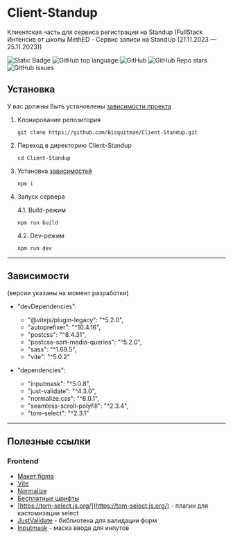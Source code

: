 # Client-Standup

Клиентская часть для сервиса регистрации на Standup (FullStack Интенсив от школы MethED - Сервис записи на StandUp (21.11.2023 — 25.11.2023))

<!--Блок информации о репозитории в бейджах-->

![Static Badge](https://img.shields.io/badge/Standup-Client-Standup)
![GitHub top language](https://img.shields.io/github/languages/top/Bisquitman/Client-Standup)
![GitHub](https://img.shields.io/github/license/Bisquitman/Client-Standup)
![GitHub Repo stars](https://img.shields.io/github/stars/Bisquitman/Client-Standup)
![GitHub issues](https://img.shields.io/github/issues/Bisquitman/Client-Standup)

<!--Установка-->

## Установка

У вас должны быть установлены [зависимости проекта](https://github.com/Bisquitman/Client-Standup#зависимости)

1. Клонирование репозитория

   `git clone https://github.com/Bisquitman/Client-Standup.git`

2. Переход в директорию Client-Standup

   `cd Client-Standup`

3. Установка [зависимостей](https://github.com/Bisquitman/Client-Standup#зависимости)

   `npm i`

4. Запуск сервера

   4.1. Build-режим

   `npm run build`

   4.2. Dev-режим

   `npm run dev`

---

<!--зависимости-->

## Зависимости

(версии указаны на момент разработки)

- "devDependencies":

  - "@vitejs/plugin-legacy": "^5.2.0",
  - "autoprefixer": "^10.4.16",
  - "postcss": "^8.4.31",
  - "postcss-sort-media-queries": "^5.2.0",
  - "sass": "^1.69.5",
  - "vite": "^5.0.2"

- "dependencies":

  - "inputmask": "^5.0.8",
  - "just-validate": "^4.3.0",
  - "normalize.css": "^8.0.1",
  - "seamless-scroll-polyfill": "^2.3.4",
  - "tom-select": "^2.3.1"

---

## Полезные ссылки

### Frontend

- [Макет figma](<https://www.figma.com/file/S8tWzyFV28xy3RCHdgu0qV/Stand-Up-(Maraphone)?type=design&node-id=0%3A1&mode=design&t=bf9VlSqwtsi8RbBO-1>)
- [Vite](https://vitejs.dev/)
- [Normalize](https://necolas.github.io/normalize.css/)
- [Бесплатные шрифты](https://gwfh.mranftl.com/fonts)
- [https://tom-select.js.org/](https://tom-select.js.org/) - плагин для кастомизации select
- [JustValidate](https://just-validate.dev/) - библиотека для валидации форм
- [Inputmask](https://github.com/RobinHerbots/Inputmask) - маска ввода для инпутов
